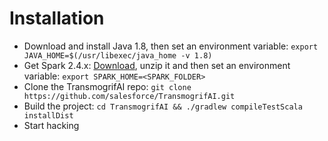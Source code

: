 # Installation

* Download and install Java 1.8, then set an environment variable: `export JAVA_HOME=$(/usr/libexec/java_home -v 1.8)`
* Get Spark 2.4.x: [Download](https://spark.apache.org/downloads.html), unzip it and then set an environment variable: `export SPARK_HOME=<SPARK_FOLDER>`
* Clone the TransmogrifAI repo: `git clone https://github.com/salesforce/TransmogrifAI.git`
* Build the project: `cd TransmogrifAI && ./gradlew compileTestScala installDist`
* Start hacking
